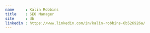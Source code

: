```yaml
---
name     : Kalin Robbins
title    : SEO Manager
site     : db
linkedin : https://www.linkedin.com/in/kalin-robbins-6b526926a/
---
```

